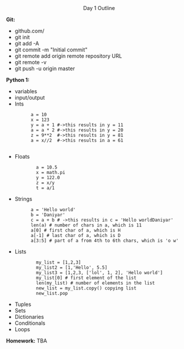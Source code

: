 <center>Day 1 Outline</center>

<b>Git:</b>
<ul>
  <li> github.com/</li>
  <li> git init</li>
  <li> git add -A</li>
  <li> git commit -m "Initial commit"</li>
  <li> git remote add origin remote repository URL </li>
  <li> git remote -v </li>
  <li> git push -u origin master </li>
</ul>

<b>Python 1: </b>
<ul>

  <li> variables </li>
  <li> input/output </li>
  <li>
    Ints

```
      a = 10
      x = 123
      y = a + 1 #->this results in y = 11
      a = a * 2 #->this results in y = 20
      z = 9**2  #->this results in y = 81
      a = x//2  #->this results in a = 61


```
  </li>
  <li> Floats

```
        a = 10.5
        x = math.pi
        y = 122.0
        z = x/y
        t = a/1
```
  </li>
  <li>
  Strings

  ```
        a = 'Hello world'
        b = 'Daniyar'
        c = a + b # ->this results in c = 'Hello worldDaniyar'
        len(a) # number of chars in a, which is 11
        a[0] # first char of a, which is H
        a[-1] # last char of a, which is D
        a[3:5] # part of a from 4th to 6th chars, which is 'o w'
  ```
  </li>
  <li> Lists

```
        my_list = [1,2,3]
        my_list2 = [1,'Hello', 5.5]
        my_list3 = [1,2,3, ['lol', 1, 2], 'Hello world']
        my_list[0] # first element of the list
        len(my_list) # number of elements in the list
        new_list = my_list.copy() copying list
        new_list.pop
```

  </li>
  <li> Tuples </li>
  <li> Sets</li>
  <li> Dictionaries </li>
  <li> Conditionals </li>
  <li> Loops</li>
  </ul>




<b>Homework:</b>
TBA
